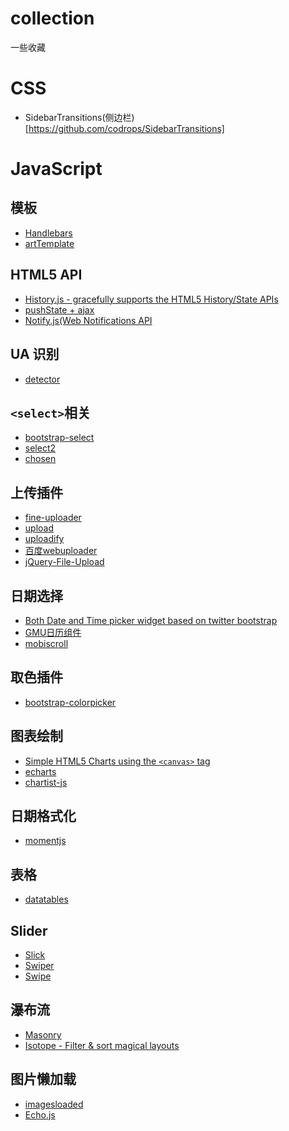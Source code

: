 # collection
一些收藏

# CSS 
 - SidebarTransitions(侧边栏)[https://github.com/codrops/SidebarTransitions]
 
 
# JavaScript

## 模板
- [Handlebars](http://handlebarsjs.com/)
- [artTemplate](http://aui.github.io/artTemplate/)

## HTML5 API 
- [History.js - gracefully supports the HTML5 History/State APIs](https://github.com/browserstate/history.js)
- [pushState + ajax](https://github.com/defunkt/jquery-pjax)
- [Notify.js(Web Notifications API](https://github.com/alexgibson/notify.js)

## UA 识别
- [detector](https://github.com/hotoo/detector)


## `<select>`相关

- [bootstrap-select](https://github.com/silviomoreto/bootstrap-select)
- [select2](https://github.com/select2/select2)
- [chosen](https://github.com/harvesthq/chosen)

## 上传插件

- [fine-uploader](https://github.com/FineUploader/fine-uploader)
- [upload](https://github.com/aralejs/upload)
- [uploadify](http://www.uploadify.com/)
- [百度webuploader](http://fex-team.github.io/webuploader/)
- [jQuery-File-Upload](https://github.com/blueimp/jQuery-File-Upload)

## 日期选择

- [Both Date and Time picker widget based on twitter bootstrap](https://github.com/smalot/bootstrap-datetimepicker)
- [GMU日历组件]()
- [mobiscroll](https://github.com/acidb/mobiscroll)

## 取色插件

- [bootstrap-colorpicker](https://github.com/mjolnic/bootstrap-colorpicker)

## 图表绘制

- [Simple HTML5 Charts using the `<canvas>` tag](https://github.com/chartjs/Chart.js)
- [echarts](https://github.com/ecomfe/echarts)
- [chartist-js](https://github.com/gionkunz/chartist-js)

## 日期格式化

- [momentjs](http://momentjs.com/)

## 表格

- [datatables](https://datatables.net/)

## Slider

- [Slick](https://github.com/kenwheeler/slick/)
- [Swiper](http://idangero.us/swiper/)
- [Swipe](https://github.com/thebird/Swipe)

## 瀑布流

- [Masonry](http://masonry.desandro.com/)
- [Isotope - Filter & sort magical layouts](http://isotope.metafizzy.co/)

## 图片懒加载

- [imagesloaded](http://imagesloaded.desandro.com/)
- [Echo.js](https://github.com/toddmotto/echo)
